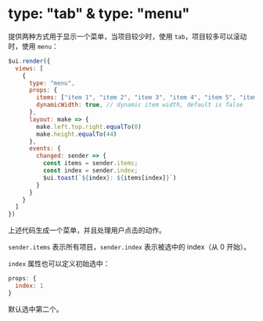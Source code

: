 # type: "tab" & type: "menu"

提供两种方式用于显示一个菜单，当项目较少时，使用 `tab`，项目较多可以滚动时，使用 `menu`：

```js
$ui.render({
  views: [
    {
      type: "menu",
      props: {
        items: ["item 1", "item 2", "item 3", "item 4", "item 5", "item 6", "item 7", "item 8", "item 9"],
        dynamicWidth: true, // dynamic item width, default is false
      },
      layout: make => {
        make.left.top.right.equalTo(0)
        make.height.equalTo(44)
      },
      events: {
        changed: sender => {
          const items = sender.items;
          const index = sender.index;
          $ui.toast(`${index}: ${items[index]}`)
        }
      }
    }
  ]
})
```

上述代码生成一个菜单，并且处理用户点击的动作。

`sender.items` 表示所有项目，`sender.index` 表示被选中的 index（从 0 开始）。

`index` 属性也可以定义初始选中：

```js
props: {
  index: 1
}
```

默认选中第二个。